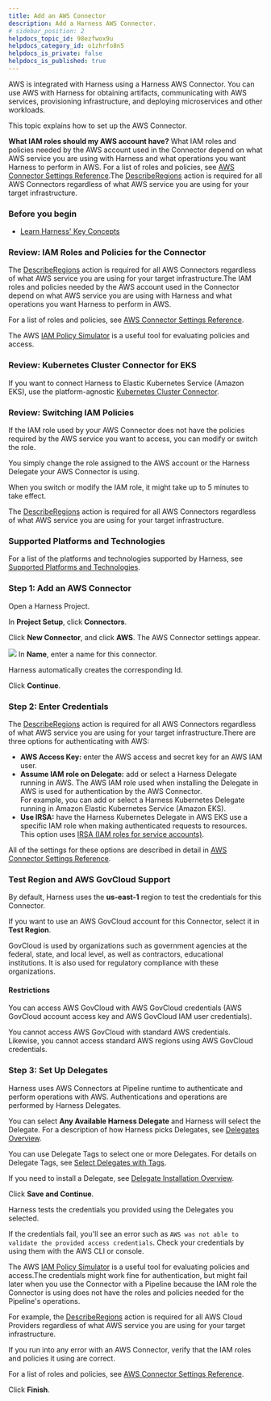 ```yaml
---
title: Add an AWS Connector
description: Add a Harness AWS Connector.
# sidebar_position: 2
helpdocs_topic_id: 98ezfwox9u
helpdocs_category_id: o1zhrfo8n5
helpdocs_is_private: false
helpdocs_is_published: true
---
```


AWS is integrated with Harness using a Harness AWS Connector. You can use AWS with Harness for obtaining artifacts, communicating with AWS services, provisioning infrastructure, and deploying microservices and other workloads.

This topic explains how to set up the AWS Connector.

**What IAM roles should my AWS account have?** What IAM roles and policies needed by the AWS account used in the Connector depend on what AWS service you are using with Harness and what operations you want Harness to perform in AWS. For a list of roles and policies, see [AWS Connector Settings Reference](ref-cloud-providers/aws-connector-settings-reference.md).The [DescribeRegions](https://docs.aws.amazon.com/AWSEC2/latest/APIReference/API_DescribeRegions.html) action is required for all AWS Connectors regardless of what AWS service you are using for your target infrastructure.

### Before you begin

* [Learn Harness' Key Concepts](../../getting-started/learn-harness-key-concepts.md)

### Review: IAM Roles and Policies for the Connector

The [DescribeRegions](https://docs.aws.amazon.com/AWSEC2/latest/APIReference/API_DescribeRegions.html) action is required for all AWS Connectors regardless of what AWS service you are using for your target infrastructure.The IAM roles and policies needed by the AWS account used in the Connector depend on what AWS service you are using with Harness and what operations you want Harness to perform in AWS.

For a list of roles and policies, see [AWS Connector Settings Reference](ref-cloud-providers/aws-connector-settings-reference.md).

The AWS [IAM Policy Simulator](https://docs.aws.amazon.com/IAM/latest/UserGuide/access_policies_testing-policies.html) is a useful tool for evaluating policies and access.

### Review: Kubernetes Cluster Connector for EKS

If you want to connect Harness to Elastic Kubernetes Service (Amazon EKS), use the platform-agnostic [Kubernetes Cluster Connector](connect-to-a-cloud-provider.md).

### Review: Switching IAM Policies

If the IAM role used by your AWS Connector does not have the policies required by the AWS service you want to access, you can modify or switch the role.

You simply change the role assigned to the AWS account or the Harness Delegate your AWS Connector is using.

When you switch or modify the IAM role, it might take up to 5 minutes to take effect.

The [DescribeRegions](https://docs.aws.amazon.com/AWSEC2/latest/APIReference/API_DescribeRegions.html) action is required for all AWS Connectors regardless of what AWS service you are using for your target infrastructure.

### Supported Platforms and Technologies

For a list of the platforms and technologies supported by Harness, see [Supported Platforms and Technologies](../../getting-started/supported-platforms-and-technologies.md).

### Step 1: Add an AWS Connector

Open a Harness Project.

In **Project Setup**, click **Connectors**.

Click **New Connector**, and click **AWS**. The AWS Connector settings appear.

![](./static/add-aws-connector-77.png)
In **Name**, enter a name for this connector.

Harness automatically creates the corresponding Id.

Click **Continue**.

### Step 2: Enter Credentials

The [DescribeRegions](https://docs.aws.amazon.com/AWSEC2/latest/APIReference/API_DescribeRegions.html) action is required for all AWS Connectors regardless of what AWS service you are using for your target infrastructure.There are three options for authenticating with AWS:

* **AWS Access Key:** enter the AWS access and secret key for an AWS IAM user.
* **Assume IAM role on Delegate:** add or select a Harness Delegate running in AWS. The AWS IAM role used when installing the Delegate in AWS is used for authentication by the AWS Connector.  
For example, you can add or select a Harness Kubernetes Delegate running in Amazon Elastic Kubernetes Service (Amazon EKS).
* **Use IRSA:** have the Harness Kubernetes Delegate in AWS EKS use a specific IAM role when making authenticated requests to resources. This option uses [IRSA (IAM roles for service accounts)](https://docs.aws.amazon.com/emr/latest/EMR-on-EKS-DevelopmentGuide/setting-up-enable-IAM.html).

All of the settings for these options are described in detail in [AWS Connector Settings Reference](ref-cloud-providers/aws-connector-settings-reference.md).

### Test Region and AWS GovCloud Support

By default, Harness uses the **us-east-1** region to test the credentials for this Connector.

If you want to use an AWS GovCloud account for this Connector, select it in **Test Region**.

GovCloud is used by organizations such as government agencies at the federal, state, and local level, as well as contractors, educational institutions. It is also used for regulatory compliance with these organizations.

#### Restrictions

You can access AWS GovCloud with AWS GovCloud credentials (AWS GovCloud account access key and AWS GovCloud IAM user credentials).

You cannot access AWS GovCloud with standard AWS credentials. Likewise, you cannot access standard AWS regions using AWS GovCloud credentials.

### Step 3: Set Up Delegates

Harness uses AWS Connectors at Pipeline runtime to authenticate and perform operations with AWS. Authentications and operations are performed by Harness Delegates.

You can select **Any Available Harness Delegate** and Harness will select the Delegate. For a description of how Harness picks Delegates, see [Delegates Overview](../2_Delegates/delegates-overview.md).

You can use Delegate Tags to select one or more Delegates. For details on Delegate Tags, see [Select Delegates with Tags](../2_Delegates/delegate-guide/select-delegates-with-selectors.md).

If you need to install a Delegate, see [Delegate Installation Overview](https://docs.harness.io/article/re8kk0ex4k-delegate-installation-overview).

Click **Save and Continue**.

Harness tests the credentials you provided using the Delegates you selected.

If the credentials fail, you'll see an error such as `AWS was not able to validate the provided access credentials`. Check your credentials by using them with the AWS CLI or console.

The AWS [IAM Policy Simulator](https://docs.aws.amazon.com/IAM/latest/UserGuide/access_policies_testing-policies.html) is a useful tool for evaluating policies and access.The credentials might work fine for authentication, but might fail later when you use the Connector with a Pipeline because the IAM role the Connector is using does not have the roles and policies needed for the Pipeline's operations.

For example, the [DescribeRegions](https://docs.aws.amazon.com/AWSEC2/latest/APIReference/API_DescribeRegions.html) action is required for all AWS Cloud Providers regardless of what AWS service you are using for your target infrastructure.

If you run into any error with an AWS Connector, verify that the IAM roles and policies it using are correct.

For a list of roles and policies, see [AWS Connector Settings Reference](ref-cloud-providers/aws-connector-settings-reference.md).

Click **Finish**.

